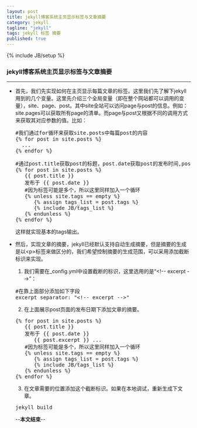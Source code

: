 ```yaml
---
layout: post                                                                                                                                              
title: jekyll博客系统主页显示标签与文章摘要
category: jekyll
tagline: "jekyll"
tags: jekyll 标签 摘要
published: true
---
```

{% include JB/setup %}
### jekyll博客系统主页显示标签与文章摘要
---
- 首先，我们先实现如何在主页显示每篇文章的标签。这里我们先了解下jekyll用到的几个变量。这里先介绍三个全局变量（即在整个网站都可以调用的变量），site、page、post。其中site全站可以访问page与post的信息。例如：site.pages可以获取所有page的清单。而page与post又根据不同的调用方式来获取其对应参数的值。比如：<!-- excerpt -->
  <pre>
  #我们通过for循环来获取site.posts中每篇post的内容
  &#123;% for post in site.posts %&#125;
    ...
  &#123;% endfor %&#125;

  #通过post.title获取post的标题，post.date获取post的发布时间,post.tags来获取post的标签
  &#123;% for post in site.posts %&#125;
     &#123;&#123; post.title &#125;&#125;
     发布于 &#123;&#123; post.date &#125;&#125;
     #因为标签可能是多个，所以这里同样加入一个循环
     &#123;% unless site.tags == empty %&#125;
        &#123;% assign tags_list = post.tags %&#125;
        &#123;% include JB/tags_list %&#125;
     &#123;% endunless %&#125;
  &#123;% endfor %&#125;
  </pre>
  这样就实现基本的tags输出。
- 然后，实现文章的摘要，jekyll已经默认支持自动生成摘要，但是摘要的生成是以&lt;p&gt;标签来做区分的，我们希望控制摘要的生成范围，可以采用添加截断标识来实现。
  1. 我们需要在_config.yml中设置截断的标识，这里选用的是“&lt;!-- excerpt --&gt;”：
  <pre>
  #在靠上面部分添加如下字段
  excerpt_separator: "&lt;!-- excerpt --&gt;"
  </pre>
  2. 在上面展示post页面的发布日期下添加文章的摘要。
  <pre>
  &#123;% for post in site.posts %&#125;
     &#123;&#123; post.title &#125;&#125;
     发布于 &#123;&#123; post.date &#125;&#125;
		&#123;&#123; post.excerpt &#125;&#125; ...
     #因为标签可能是多个，所以这里同样加入一个循环
     &#123;% unless site.tags == empty %&#125;
        &#123;% assign tags_list = post.tags %&#125;
        &#123;% include JB/tags_list %&#125;
     &#123;% endunless %&#125;
  &#123;% endfor %&#125;
  </pre>
  3. 在文章需要的位置添加这个截断标识。如果在本地调试，重新生成下文章。
  <pre>
  jekyll build
  </pre>
 
  --**本文结束**--
